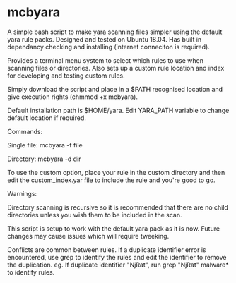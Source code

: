 # mcbyara

A simple bash script to make yara scanning files simpler using the default yara rule packs. Designed and tested on Ubuntu 18.04. Has built in dependancy checking and installing (internet conneciton is required).

Provides a terminal menu system to select which rules to use when scanning files or directories. Also sets up a custom rule location and index for developing and testing custom rules.

Simply download the script and place in a $PATH recognised location and give execution rights (chmmod +x mcbyara). 


Default installation path is $HOME/yara. Edit YARA_PATH variable to change default location if required.

Commands:

Single file: mcbyara -f file

Directory: mcbyara -d dir

To use the custom option, place your rule in the custom directory and then edit the custom_index.yar file to include the rule and you're good to go.

Warnings: 

Directory scanning is recursive so it is recommended that there are no child directories unless you wish them to be included in the scan.

This script is setup to work with the default yara pack as it is now. Future changes may cause issues which will require tweeking.

Conflicts are common between rules. If a duplicate identifier error is encountered, use grep to identify the rules and edit the identifier to remove the duplication. eg. If duplicate identifier "NjRat", run grep "NjRat" malware* to identify rules.
